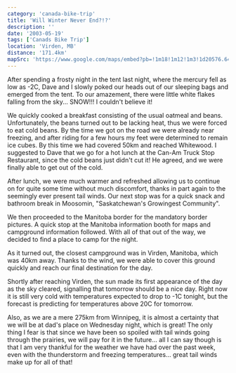 ```yaml
---
category: 'canada-bike-trip'
title: 'Will Winter Never End?!?'
description: ''
date: '2003-05-19'
tags: ['Canads Bike Trip']
location: 'Virden, MB'
distance: '171.4km'
mapSrc: 'https://www.google.com/maps/embed?pb=!1m18!1m12!1m3!1d20576.64393303681!2d-100.95308956683898!3d49.85973263147241!2m3!1f0!2f0!3f0!3m2!1i1024!2i768!4f13.1!3m3!1m2!1s0x52e7361203b3f6fb%3A0x81ad0cd705d54216!2sVirden%2C%20MB%20R0M%202C0!5e0!3m2!1sen!2sca!4v1609172056660!5m2!1sen!2sca'
---
```

After spending a frosty night in the tent last night, where the mercury fell as low as -2C, Dave and I slowly poked our heads out of our sleeping bags and emerged from the tent. To our amazement, there were little white flakes falling from the sky... SNOW!!! I couldn't believe it!

We quickly cooked a breakfast consisting of the usual oatmeal and beans. Unfortunately, the beans turned out to be lacking heat, thus we were forced to eat cold beans. By the time we got on the road we were already near freezing, and after riding for a few hours my feet were determined to remain ice cubes. By this time we had covered 50km and reached Whitewood. I suggested to Dave that we go for a hot lunch at the Can-Am Truck Stop Restaurant, since the cold beans just didn't cut it! He agreed, and we were finally able to get out of the cold.

After lunch, we were much warmer and refreshed allowing us to continue on for quite some time without much discomfort, thanks in part again to the seemingly ever present tail winds. Our next stop was for a quick snack and bathroom break in Moosomin, "Saskatchewan's Growingest Community".

We then proceeded to the Manitoba border for the mandatory border pictures. A quick stop at the Manitoba information booth for maps and campground information followed. With all of that out of the way, we decided to find a place to camp for the night.

As it turned out, the closest campground was in Virden, Manitoba, which was 40km away. Thanks to the wind, we were able to cover this ground quickly and reach our final destination for the day.

Shortly after reaching Virden, the sun made its first appearance of the day as the sky cleared, signalling that tomorrow should be a nice day. Right now it is still very cold with temperatures expected to drop to -1C tonight, but the forecast is predicting for temperatures above 20C for tomorrow.

Also, as we are a mere 275km from Winnipeg, it is almost a certainty that we will be at dad's place on Wednesday night, which is great! The only thing I fear is that since we have been so spoiled with tail winds going through the prairies, we will pay for it in the future... all I can say though is that I am very thankful for the weather we have had over the past week, even with the thunderstorm and freezing temperatures... great tail winds make up for all of that!